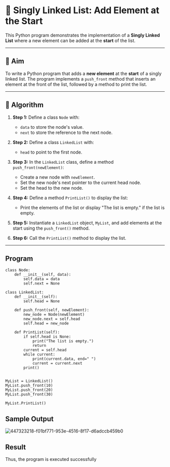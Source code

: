 # 📝 Singly Linked List: Add Element at the Start

This Python program demonstrates the implementation of a **Singly Linked List** where a new element can be added at the **start** of the list.

---

## 🎯 Aim

To write a Python program that adds a **new element** at the **start** of a singly linked list. The program implements a `push_front` method that inserts an element at the front of the list, followed by a method to print the list.

---

## 🧠 Algorithm

1. **Step 1:** Define a class `Node` with:
   - `data` to store the node's value.
   - `next` to store the reference to the next node.
   
2. **Step 2:** Define a class `LinkedList` with:
   - `head` to point to the first node.
   
3. **Step 3:** In the `LinkedList` class, define a method `push_front(newElement)`:
   - Create a new node with `newElement`.
   - Set the new node's next pointer to the current head node.
   - Set the head to the new node.

4. **Step 4:** Define a method `PrintList()` to display the list:
   - Print the elements of the list or display "The list is empty." if the list is empty.

5. **Step 5:** Instantiate a `LinkedList` object, `MyList`, and add elements at the start using the `push_front()` method.

6. **Step 6:** Call the `PrintList()` method to display the list.

---

## Program
```
class Node:
    def __init__(self, data):
        self.data = data
        self.next = None

class LinkedList:
    def __init__(self):
        self.head = None

    def push_front(self, newElement):
        new_node = Node(newElement)
        new_node.next = self.head
        self.head = new_node

    def PrintList(self):
        if self.head is None:
            print("The list is empty.")
            return
        current = self.head
        while current:
            print(current.data, end=" ")
            current = current.next
        print()


MyList = LinkedList()
MyList.push_front(10)
MyList.push_front(20)
MyList.push_front(30)

MyList.PrintList()
```
## Sample Output
![447323218-f01bf771-953e-4516-8f17-d6adccb459b0](https://github.com/user-attachments/assets/1f7e38d3-4034-42a7-b317-e3693bca0539)

## Result
Thus, the program is executed successfully
